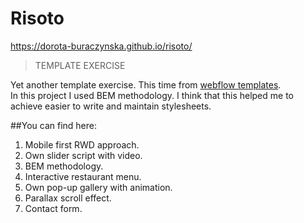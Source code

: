 # Risoto

 https://dorota-buraczynska.github.io/risoto/

>TEMPLATE EXERCISE

Yet another template exercise. This time from [webflow templates](https://webflow.com/templates).  
In this project I used BEM methodology. I think that this helped me to achieve easier to write and maintain stylesheets.  

##You can find here:
1. Mobile first RWD approach.
2. Own slider script with video.
3. BEM methodology.
4. Interactive restaurant menu.
5. Own pop-up gallery with animation.
6. Parallax scroll effect.
7. Contact form.
